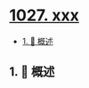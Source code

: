 # [1027. xxx](https://github.com/Tdahuyou/TNotes.leetcode/tree/main/notes/1027.%20xxx)

<!-- region:toc -->

- [1. 📝 概述](#1--概述)

<!-- endregion:toc -->

## 1. 📝 概述
